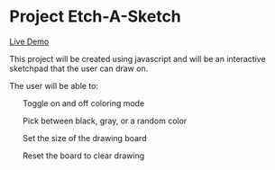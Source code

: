 <h1>Project Etch-A-Sketch</h1>



<a href="https://ashleyd3391.github.io/Project-Etch-A-Sketch/">Live Demo</a>

This project will be created using javascript and will be an interactive sketchpad that the user can draw on.

The user will be able to:

<ul>Toggle on and off coloring mode</ul>
<ul>Pick between black, gray, or a random color</ul>
<ul>Set the size of the drawing board</ul>
<ul>Reset the board to clear drawing</ul>